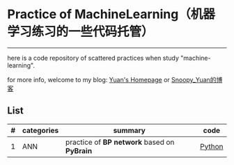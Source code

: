 # Practice of MachineLearning（机器学习练习的一些代码托管）
-----

here is a code repository of scattered practices when study "machine-learning".

for more info, welcome to my blog: [Yuan's Homepage](https://py131.github.io) or [Snoopy_Yuan的博客](http://blog.csdn.net/snoopy_yuan)

## List ##

| # | categories | summary | code |
|---| ----- | -------- | ---------- |
|1| ANN | practice of **BP network** based on **PyBrain**  | [Python](./code/test_pybrain_bp/)|
